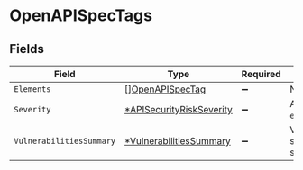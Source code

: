 # OpenAPISpecTags


## Fields

| Field                                                                      | Type                                                                       | Required                                                                   | Description                                                                |
| -------------------------------------------------------------------------- | -------------------------------------------------------------------------- | -------------------------------------------------------------------------- | -------------------------------------------------------------------------- |
| `Elements`                                                                 | [][OpenAPISpecTag](../../models/shared/openapispectag.md)                  | :heavy_minus_sign:                                                         | N/A                                                                        |
| `Severity`                                                                 | [*APISecurityRiskSeverity](../../models/shared/apisecurityriskseverity.md) | :heavy_minus_sign:                                                         | An `enum`eration.                                                          |
| `VulnerabilitiesSummary`                                                   | [*VulnerabilitiesSummary](../../models/shared/vulnerabilitiessummary.md)   | :heavy_minus_sign:                                                         | Vulnerabilities summary by severity                                        |